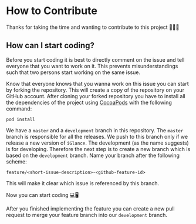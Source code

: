 # How to Contribute

Thanks for taking the time and wanting to contribute to this project 👍🏼🎉

## How can I start coding?

Before you start coding it is best to directly comment on the issue and tell everyone that you want to work on it. This prevents misunderstandings such that two persons start working on the same issue.

Know that everyone knows that you wanna work on this issue you can start by forking the repository. This will create a copy of the repository on your GitHub account. After cloning your forked repository you have to install all the dependencies of the project using [CocoaPods](https://cocoapods.org) with the following command:

```
pod install
```

We have a `master` and a `development` branch in this repository. The `master` branch is responsible for all the releases. We push to this branch only if we release a new version of `iGlance`. The development (as the name suggests) is for developing.
Therefore the next step is to create a new branch which is based on the `development` branch. Name your branch after the following scheme:

`feature/<short-issue-description>-<github-feature-id>`

This will make it clear which issue is referenced by this branch.

Now you can start coding 💻🖥

After you finished implementing the feature you can create a new pull request to merge your feature branch into our `development` branch.

```

```
